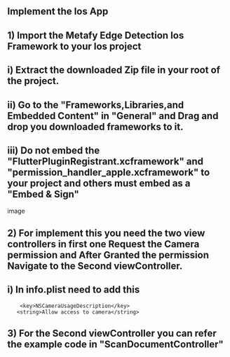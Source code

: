 ## Implement the Ios App

## 1) Import the Metafy Edge Detection Ios Framework to your Ios project

## i) Extract the downloaded Zip file in your root of the project.

## ii) Go to the "Frameworks,Libraries,and Embedded Content" in "General" and Drag and drop you downloaded frameworks to it.

## iii) Do not embed the "FlutterPluginRegistrant.xcframework" and "permission_handler_apple.xcframework" to your project and others must embed as a "Embed & Sign"

image

## 2) For implement this you need the two view controllers in first one Request the Camera permission and After Granted the permission Navigate to the Second viewController.

## i) In info.plist need to add this

        <key>NSCameraUsageDescription</key>
       <string>Allow access to camera</string>

## 3) For the Second viewController you can refer the example code in "ScanDocumentController"
